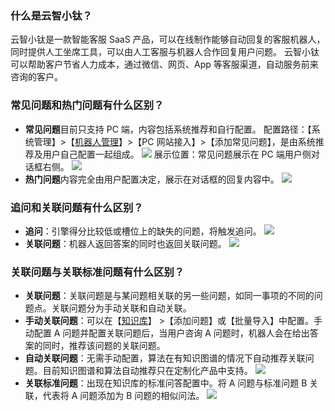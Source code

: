 ### 什么是云智小钛？
云智小钛是一款智能客服 SaaS 产品，可以在线制作能够自动回复的客服机器人，同时提供人工坐席工具，可以由人工客服与机器人合作回复用户问题。
云智小钛可以帮助客户节省人力成本，通过微信、网页、App 等客服渠道，自动服务前来咨询的客户。

### 常见问题和热门问题有什么区别？
- **常见问题**目前只支持 PC 端，内容包括系统推荐和自行配置。
配置路径：【系统管理】>【[机器人管理](https://iask.qq.com/#/system/app-info)】>【PC 网站接入】>【添加常见问题】，是由系统推荐及用户自己配置一起组成。
![](https://main.qcloudimg.com/raw/44c6efeb27b58eac00e95305c0e36848.png)
展示位置：常见问题展示在 PC 端用户侧对话框右侧。
![](https://main.qcloudimg.com/raw/e7121490f25d25d71cbb9c313136b490.png)
- **热门问题**内容完全由用户配置决定，展示在对话框的回复内容中。
![](https://main.qcloudimg.com/raw/35c46bc3eb7683b2f615c02916e1a97f.png)

### 追问和关联问题有什么区别？
- **追问**：引擎得分比较低或槽位上的缺失的问题，将触发追问。
![](https://main.qcloudimg.com/raw/037885ad6ab1c6e5abe337ba24b58a30.png)
- **关联问题**：机器人返回答案的同时也返回关联问题。
![](https://main.qcloudimg.com/raw/84499339ac36a96f5ede01e5fc32c15d.png)


### 关联问题与关联标准问题有什么区别？
- **关联问题**：关联问题是与某问题相关联的另一些问题，如同一事项的不同的问题点。关联问题分为手动关联和自动关联。
 - **手动关联问题**：可以在【[知识库](https://iask.qq.com/#/kbmanage/base)】 >【添加问题】或【批量导入】中配置。手动配置 A 问题并配置关联问题后，当用户咨询 A 问题时，机器人会在给出答案的同时，推荐该问题的关联问题。
 - **自动关联问题**：无需手动配置，算法在有知识图谱的情况下自动推荐关联问题。目前知识图谱和算法自动推荐只在定制化产品中支持。
![](https://main.qcloudimg.com/raw/1d525352ac0197afac1d572eaba7056a.png)
- **关联标准问题**：出现在知识库的标准问答配置中。将 A 问题与标准问题 B 关联，代表将 A 问题添加为 B 问题的相似问法。
![](https://main.qcloudimg.com/raw/14df82b91551d78bc48166cc4491b31c.png)


